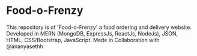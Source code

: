 # Food-o-Frenzy
This repository is of 'Food-o-Frenzy' a food ordering and delivery website. Developed in MERN (MongoDB, ExpressJs, ReactJs, NodeJs), JSON, HTML, CSS/Bootstrap, JavaScript. Made in Collaboration with @ananyasethh
